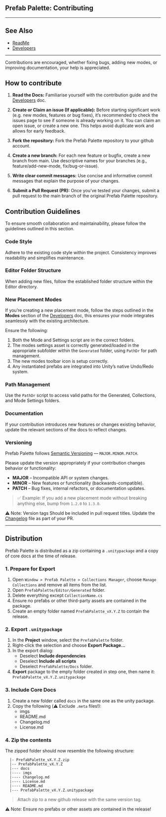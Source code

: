 ## Prefab Palette: Contributing

---
## See Also
* [ReadMe](./README.md)
* [Developers](./Developers.md) 
---

Contributions are encouraged, whether fixing bugs, adding new modes, or improving documentation, your help is appreciated. 

## How to contribute

1. **Read the Docs:** Familiarise yourself with the contribution guide and the  [Developers](./Developers.md) doc. 

1. **Create or Claim an issue (If applicable):** Before starting significant work (e.g. new modes, features or bug fixes), it’s recommended to check the issues page to see if someone is already working on it. You can claim an open issue, or create a new one. This helps avoid duplicate work and allows for early feedback.

2. **Fork the repository:** Fork the Prefab Palette repository to your github account.

3. **Create a new branch:** For each new feature or bugfix, create a new branch from main. Use descriptive names for your branches (e.g., feature/add-new-mode, fix/bug-or-issue).

4. **Write clear commit messages:** Use concise and informative commit messages that explain the purpose of your changes.

5. **Submit a Pull Request (PR):** Once you’ve tested your changes, submit a pull request to the main branch of the original Prefab Palette repository.

## Contribution Guidelines

To ensure smooth collaboration and maintainability, please follow the guidelines outlined in this section.

### Code Style

Adhere to the existing code style within the project. Consistency improves readability and simplifies maintenance.

### Editor Folder Structure

When adding new files, follow the established folder structure within the Editor directory.

### New Placement Modes

If you’re creating a new placement mode, follow the steps outlined in the **Modes** section of the [Developers](./Developers.md) doc, this ensures your mode integrates seamlessly with the existing architecture.

Ensure the following:

1. Both the Mode and Settings script are in the correct folders.  
2. The modes settings asset is correctly generated/loaded in the appropriate subfolder within the `Generated` folder, using `PathDr` for path management.  
3. The new modes toolbar icon is setup correctly.
4. Any instantiated prefabs are integrated into Unity’s native Undo/Redo system.  

### Path Management

Use the `PathDr` script to access valid paths for the Generated, Collections, and Mode Settings folders.

### Documentation

If your contribution introduces new features or changes existing behavior, update the relevant sections of the docs to reflect changes.

### Versioning

Prefab Palette follows [Semantic Versioning](https://semver.org/) — `MAJOR.MINOR.PATCH`.

Please update the version appropriately if your contribution changes behavior or functionality:

- **MAJOR** – Incompatible API or system changes.
- **MINOR** – New features or functionality (backwards-compatible).
- **PATCH** – Bug fixes, internal refactors, or documentation updates.

> ✅ Example: If you add a new placement mode without breaking anything else, bump from `1.2.0` to `1.3.0`.

⚠️ Note: Version tags Should be included in pull request titles. Update the [Changelog](./Changelog.md) file as part of your PR.

---

## Distribution

Prefab Palette is distributed as a zip containing a `.unitypackage` and a copy of core docs at the time of release.

### 1. Prepare for Export

1. Open `Window > Prefab Palette > Collections Manager`, choose `Manage Collections` and remove all items from the list.
2. Open `PrefabPalette/Editor/Generated` folder. 
3. Delete everything except `CollectionName.cs`
4. Ensure no prefabs or other third-party assets are contained in the package.
5. Create an empty folder named `PrefabPalette_vX.Y.Z` to contain the release.

### 2. Export `.unitypackage`
1. In the **Project** window, select the `PrefabPalette` folder.
2. Right-click the selection and choose **Export Package...**
3. In the export dialog:
   - Deselect **Include dependencies**
   - Deselect **Include all scripts**
   - Deselect `PrefabPalette/Docs` folder.
4. **Export** package to the empty folder created in step one, then name it:  
   `PrefabPalette_vX.Y.Z.unitypackage`

### 3. Include Core Docs
1. Create a new folder called `docs` in the same one as the unity package.
2. Copy the following (⚠️ Exclude `.meta` files!):
   * imgs
   * README.md
   * Changelog.md
   * License.md

### 4. Zip the contents
The zipped folder should now resemble the following structure:

      |- PrefabPalette_vX.Y.Z.zip
      |-- PrefabPalette_vX.Y.Z
      |--- docs
      |---- imgs
      |---- Changelog.md
      |---- License.md
      |---- README.md
      |--- PrefabPalette_vX.Y.Z.unitypackage

> Attach zip to a new github release with the same version tag.

⚠️ Note: Ensure no prefabs or other assets are contained in the release!
